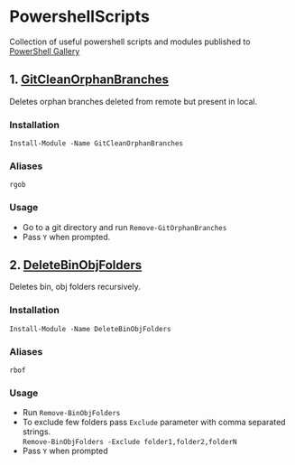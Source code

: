 # PowershellScripts

Collection of useful powershell scripts and modules published to [PowerShell Gallery](https://www.powershellgallery.com/)

## 1. [GitCleanOrphanBranches](https://www.powershellgallery.com/packages/GitCleanOrphanBranches/)

Deletes orphan branches deleted from remote but present in local.

### Installation

`Install-Module -Name GitCleanOrphanBranches`

### Aliases

`rgob`

### Usage

- Go to a git directory and run `Remove-GitOrphanBranches`
- Pass `Y` when prompted.

## 2. [DeleteBinObjFolders](https://www.powershellgallery.com/packages/DeleteBinObjFolders/)

Deletes bin, obj folders recursively.

### Installation

`Install-Module -Name DeleteBinObjFolders`

### Aliases

`rbof`

### Usage

- Run `Remove-BinObjFolders`
- To exclude few folders pass `Exclude` parameter with comma separated strings.  
  `Remove-BinObjFolders -Exclude folder1,folder2,folderN`
- Pass `Y` when prompted
